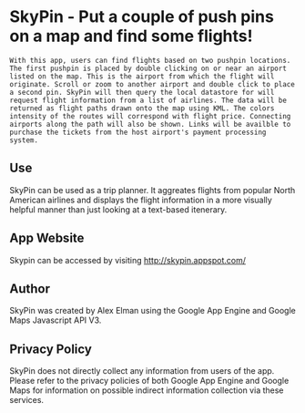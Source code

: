 SkyPin - Put a couple of push pins on a map and find some flights!
==========

	With this app, users can find flights based on two pushpin locations. The first pushpin is placed by double clicking on or near an airport listed on the map. This is the airport from which the flight will originate. Scroll or zoom to another airport and double click to place a second pin. SkyPin will then query the local datastore for will request flight information from a list of airlines. The data will be returned as flight paths drawn onto the map using KML. The colors intensity of the routes will correspond with flight price. Connecting airports along the path will also be shown. Links will be availble to purchase the tickets from the host airport's payment processing system.

Use
------
SkyPin can be used as a trip planner. It aggreates flights from popular North American airlines and displays the flight information in a more visually helpful manner than just looking at a text-based itenerary.

App Website
-----
Skypin can be accessed by visiting http://skypin.appspot.com/

Author
-----
SkyPin was created by Alex Elman using the Google App Engine and Google Maps Javascript API V3.

Privacy Policy
-----
SkyPin does not directly collect any information from users of the app. Please refer to the privacy policies of both Google App Engine and Google Maps for information on possible indirect information collection via these services.